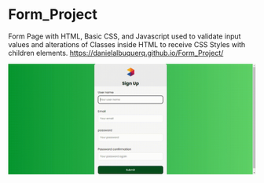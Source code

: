 # Form_Project

Form Page with HTML, Basic CSS, and Javascript used to validate input values and alterations of Classes inside HTML to receive CSS Styles with children elements.
https://danielalbuquerq.github.io/Form_Project/

![](https://github.com/DanielAlbuquerq/Form_Project/blob/master/Form.gif)
